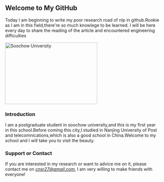 ## Welcome to My GitHub

Today I am beginning to write my poor research road of nlp in github.Rookie as I am in this field,there're so much knowlege to be learned. 
I will be here every day to share the reading of the article and encountered engineering difficulties


<img src="https://timgsa.baidu.com/timg?image&quality=80&size=b9999_10000&sec=1490892150639&di=33002371d04e5cbe0091a52195bd7d00&imgtype=0&src
=http%3A%2F%2Ffile32.mafengwo.net%2FM00%2F01%2FA7%2F
wKgBs1hl4KuAZW71ABNmIWGrTnM31.jpeg" width = "300" height = "200" alt="Soochow University" align=center />
### Introduction
  I am a postgraduate student in soochow university,and this is my first year in this school.Before coming this city,I studied in Nanjing University of Post and telecomnications,which is also a good school in China.Welcome to  my school and I will take you to visit the beauty.


### Support or Contact

If you are interested in my research or want to advice me on it, please contact me on *cnsr27@gmail.com*, I am very willing to make friends with everyone!

